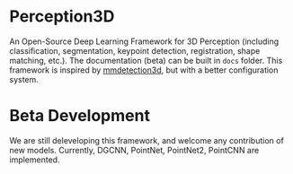 # Perception3D
An Open-Source Deep Learning Framework for 3D Perception (including classification, segmentation, keypoint detection, registration, shape matching, etc.). The documentation (beta) can be built in `docs` folder.
This framework is inspired by [mmdetection3d](https://github.com/open-mmlab/mmdetection3d), but with a better configuration system.

# Beta Development
We are still deleveloping this framework, and welcome any contribution of new models. 
Currently, DGCNN, PointNet, PointNet2, PointCNN are implemented.
